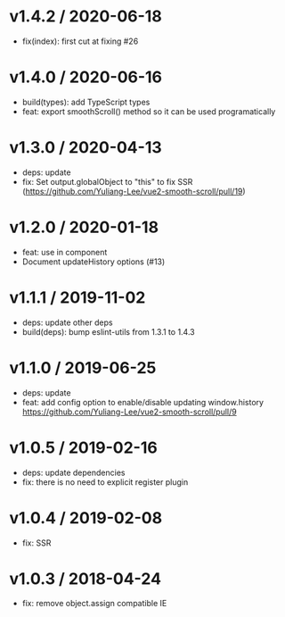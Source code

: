 
v1.4.2 / 2020-06-18
==================

  * fix(index): first cut at fixing #26

v1.4.0 / 2020-06-16
==================

  * build(types): add TypeScript types
  * feat: export smoothScroll() method so it can be used programatically

v1.3.0 / 2020-04-13
==================

  * deps: update
  * fix: Set output.globalObject to "this" to fix SSR (https://github.com/Yuliang-Lee/vue2-smooth-scroll/pull/19)

v1.2.0 / 2020-01-18
==================

  * feat: use in component
  * Document updateHistory options (#13)

v1.1.1 / 2019-11-02
==================

  * deps: update other deps
  * build(deps): bump eslint-utils from 1.3.1 to 1.4.3

v1.1.0 / 2019-06-25
==================

  * deps: update
  * feat: add config option to enable/disable updating window.history https://github.com/Yuliang-Lee/vue2-smooth-scroll/pull/9

v1.0.5 / 2019-02-16
==================

  * deps: update dependencies
  * fix: there is no need to explicit register plugin

v1.0.4 / 2019-02-08
==================

  * fix: SSR

v1.0.3 / 2018-04-24
==================

  * fix: remove object.assign compatible IE
